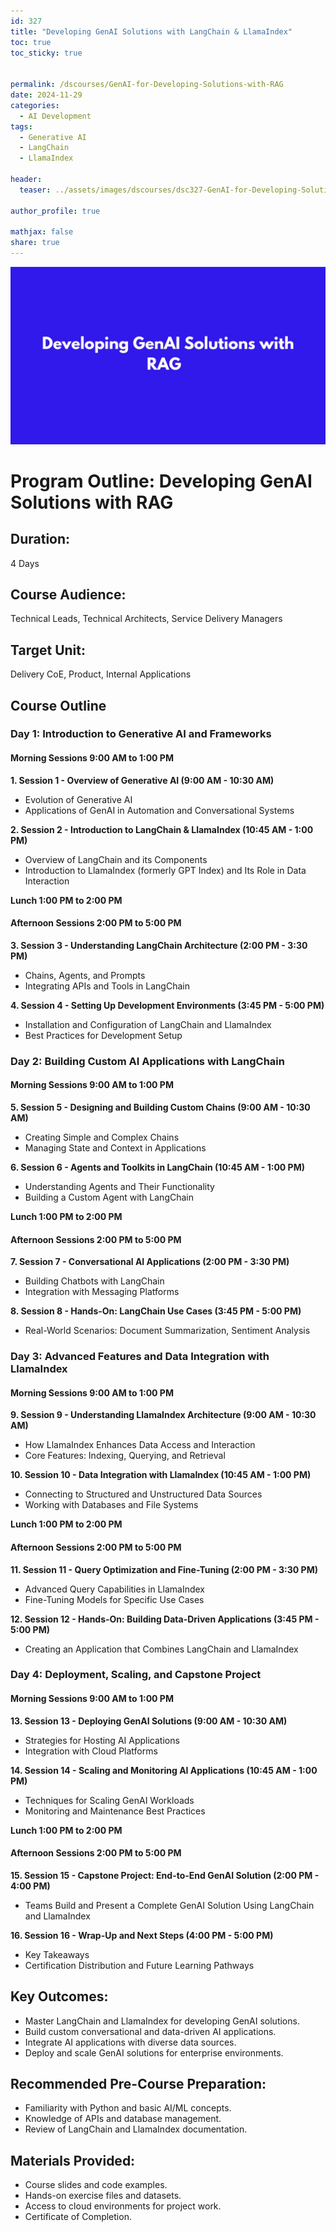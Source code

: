 ```yaml
---
id: 327    
title: "Developing GenAI Solutions with LangChain & LlamaIndex"
toc: true
toc_sticky: true


permalink: /dscourses/GenAI-for-Developing-Solutions-with-RAG
date: 2024-11-29
categories:
  - AI Development
tags: 
  - Generative AI
  - LangChain
  - LlamaIndex

header:
  teaser: ../assets/images/dscourses/dsc327-GenAI-for-Developing-Solutions-with-RAG.jpg

author_profile: true

mathjax: false
share: true
---
```


![Developing GenAI Solutions with RAG](../assets/images/dscourses/dsc327-GenAI-for-Developing-Solutions-with-RAG.jpg)

# Program Outline: Developing GenAI Solutions with RAG  

## Duration:  
4 Days  

## Course Audience:  
Technical Leads, Technical Architects, Service Delivery Managers  

## Target Unit:  
Delivery CoE, Product, Internal Applications  


## Course Outline  

### Day 1: Introduction to Generative AI and Frameworks  

#### Morning Sessions 9:00 AM to 1:00 PM  

**1. Session 1 - Overview of Generative AI (9:00 AM - 10:30 AM)**  
- Evolution of Generative AI  
- Applications of GenAI in Automation and Conversational Systems  

**2. Session 2 - Introduction to LangChain & LlamaIndex (10:45 AM - 1:00 PM)**  
- Overview of LangChain and its Components  
- Introduction to LlamaIndex (formerly GPT Index) and Its Role in Data Interaction  

**Lunch 1:00 PM to 2:00 PM**  

#### Afternoon Sessions 2:00 PM to 5:00 PM  

**3. Session 3 - Understanding LangChain Architecture (2:00 PM - 3:30 PM)**  
- Chains, Agents, and Prompts  
- Integrating APIs and Tools in LangChain  

**4. Session 4 - Setting Up Development Environments (3:45 PM - 5:00 PM)**  
- Installation and Configuration of LangChain and LlamaIndex  
- Best Practices for Development Setup  


### Day 2: Building Custom AI Applications with LangChain  

#### Morning Sessions 9:00 AM to 1:00 PM  

**5. Session 5 - Designing and Building Custom Chains (9:00 AM - 10:30 AM)**  
- Creating Simple and Complex Chains  
- Managing State and Context in Applications  

**6. Session 6 - Agents and Toolkits in LangChain (10:45 AM - 1:00 PM)**  
- Understanding Agents and Their Functionality  
- Building a Custom Agent with LangChain  

**Lunch 1:00 PM to 2:00 PM**  

#### Afternoon Sessions 2:00 PM to 5:00 PM  

**7. Session 7 - Conversational AI Applications (2:00 PM - 3:30 PM)**  
- Building Chatbots with LangChain  
- Integration with Messaging Platforms  

**8. Session 8 - Hands-On: LangChain Use Cases (3:45 PM - 5:00 PM)**  
- Real-World Scenarios: Document Summarization, Sentiment Analysis  


### Day 3: Advanced Features and Data Integration with LlamaIndex  

#### Morning Sessions 9:00 AM to 1:00 PM  

**9. Session 9 - Understanding LlamaIndex Architecture (9:00 AM - 10:30 AM)**  
- How LlamaIndex Enhances Data Access and Interaction  
- Core Features: Indexing, Querying, and Retrieval  

**10. Session 10 - Data Integration with LlamaIndex (10:45 AM - 1:00 PM)**  
- Connecting to Structured and Unstructured Data Sources  
- Working with Databases and File Systems  

**Lunch 1:00 PM to 2:00 PM**  

#### Afternoon Sessions 2:00 PM to 5:00 PM  

**11. Session 11 - Query Optimization and Fine-Tuning (2:00 PM - 3:30 PM)**  
- Advanced Query Capabilities in LlamaIndex  
- Fine-Tuning Models for Specific Use Cases  

**12. Session 12 - Hands-On: Building Data-Driven Applications (3:45 PM - 5:00 PM)**  
- Creating an Application that Combines LangChain and LlamaIndex  


### Day 4: Deployment, Scaling, and Capstone Project  

#### Morning Sessions 9:00 AM to 1:00 PM  

**13. Session 13 - Deploying GenAI Solutions (9:00 AM - 10:30 AM)**  
- Strategies for Hosting AI Applications  
- Integration with Cloud Platforms  

**14. Session 14 - Scaling and Monitoring AI Applications (10:45 AM - 1:00 PM)**  
- Techniques for Scaling GenAI Workloads  
- Monitoring and Maintenance Best Practices  

**Lunch 1:00 PM to 2:00 PM**  

#### Afternoon Sessions 2:00 PM to 5:00 PM  

**15. Session 15 - Capstone Project: End-to-End GenAI Solution (2:00 PM - 4:00 PM)**  
- Teams Build and Present a Complete GenAI Solution Using LangChain and LlamaIndex  

**16. Session 16 - Wrap-Up and Next Steps (4:00 PM - 5:00 PM)**  
- Key Takeaways  
- Certification Distribution and Future Learning Pathways  


## **Key Outcomes:**  
- Master LangChain and LlamaIndex for developing GenAI solutions.  
- Build custom conversational and data-driven AI applications.  
- Integrate AI applications with diverse data sources.  
- Deploy and scale GenAI solutions for enterprise environments.  


## **Recommended Pre-Course Preparation:**  
- Familiarity with Python and basic AI/ML concepts.  
- Knowledge of APIs and database management.  
- Review of LangChain and LlamaIndex documentation.  


## **Materials Provided:**  
- Course slides and code examples.  
- Hands-on exercise files and datasets.  
- Access to cloud environments for project work.  
- Certificate of Completion.  